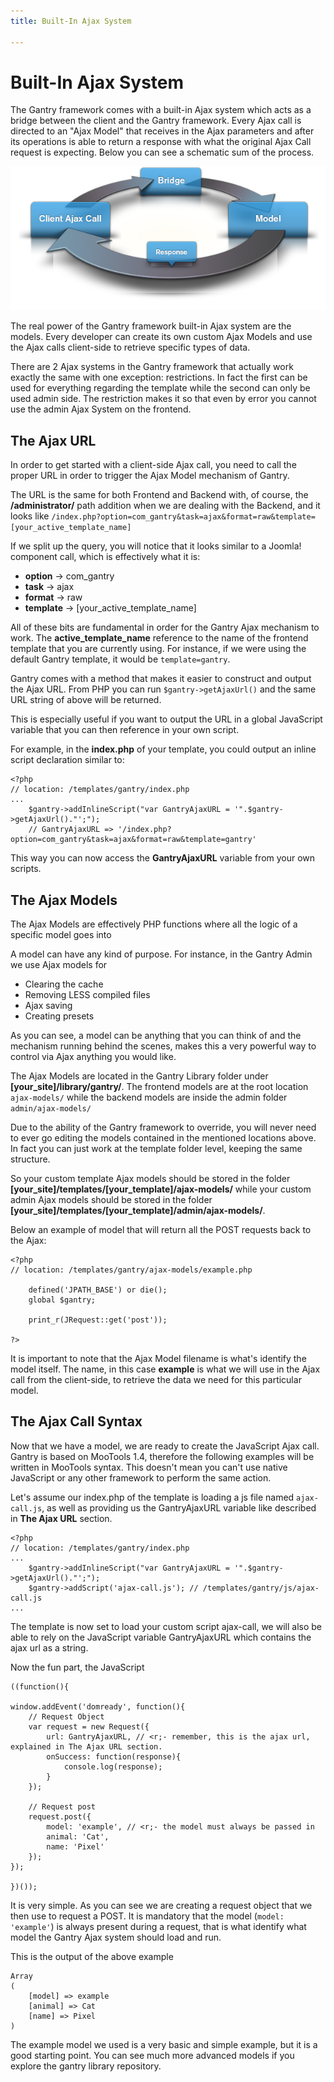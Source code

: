 ```yaml
---
title: Built-In Ajax System

---
```


Built-In Ajax System
====================
The Gantry framework comes with a built-in Ajax system which acts as a bridge between the client and the Gantry framework. Every Ajax call is directed to an "Ajax Model" that receives in the Ajax parameters and after its operations is able to return a response with what the original Ajax Call request is expecting. Below you can see a schematic sum of the process.

![](assets/ajax-system-chart.png)

The real power of the Gantry framework built-in Ajax system are the models. Every developer can create its own custom Ajax Models and use the Ajax calls client-side to retrieve specific types of data.

There are 2 Ajax systems in the Gantry framework that actually work exactly the same with one exception: restrictions. In fact the first can be used for everything regarding the template while the second can only be used admin side. The restriction makes it so that even by error you cannot use the admin Ajax System on the frontend.


The Ajax URL
------------
In order to get started with a client-side Ajax call, you need to call the proper URL in order to trigger the Ajax Model mechanism of Gantry.

The URL is the same for both Frontend and Backend with, of course, the **/administrator/** path addition when we are dealing with the Backend, and it looks like `/index.php?option=com_gantry&task=ajax&format=raw&template=[your_active_template_name]`

If we split up the query, you will notice that it looks similar to a Joomla! component call, which is effectively what it is:

* __option__ → com_gantry
* __task__ → ajax
* __format__ → raw
* __template__ → [your_active_template_name]

All of these bits are fundamental in order for the Gantry Ajax mechanism to work. The **active_template_name** reference to the name of the frontend template that you are currently using. For instance, if we were using the default Gantry template, it would be `template=gantry`.

Gantry comes with a method that makes it easier to construct and output the Ajax URL. From PHP you can run `$gantry->getAjaxUrl()` and the same URL string of above will be returned.

This is especially useful if you want to output the URL in a global JavaScript variable that you can then reference in your own script.

For example, in the **index.php** of your template, you could output an inline script declaration similar to:

~~~ .php
<?php
// location: /templates/gantry/index.php
...
    $gantry->addInlineScript("var GantryAjaxURL = '".$gantry->getAjaxUrl()."';");
    // GantryAjaxURL => '/index.php?option=com_gantry&task=ajax&format=raw&template=gantry'
~~~

This way you can now access the **GantryAjaxURL** variable from your own scripts.


The Ajax Models
---------------
The Ajax Models are effectively PHP functions where all the logic of a specific model goes into

A model can have any kind of purpose. For instance, in the Gantry Admin we use Ajax models for

* Clearing the cache
* Removing LESS compiled files
* Ajax saving
* Creating presets

As you can see, a model can be anything that you can think of and the mechanism running behind the scenes, makes this a very powerful way to control via Ajax anything you would like.

The Ajax Models are located in the Gantry Library folder under **[your_site]/library/gantry/**. The frontend models are at the root location `ajax-models/` while the backend models are inside the admin folder `admin/ajax-models/`

Due to the ability of the Gantry framework to override, you will never need to ever go editing the models contained in the mentioned locations above. In fact you can just work at the template folder level, keeping the same structure.

So your custom template Ajax models should be stored in the folder **[your_site]/templates/[your_template]/ajax-models/** while your custom admin Ajax models should be stored in the folder **[your_site]/templates/[your_template]/admin/ajax-models/**.

Below an example of model that will return all the POST requests back to the Ajax:

~~~ .php
<?php
// location: /templates/gantry/ajax-models/example.php

    defined('JPATH_BASE') or die();
    global $gantry;

    print_r(JRequest::get('post'));

?>
~~~

It is important to note that the Ajax Model filename is what's identify the model itself. The name, in this case **example** is what we will use in the Ajax call from the client-side, to retrieve the data we need for this particular model.


The Ajax Call Syntax
--------------------
Now that we have a model, we are ready to create the JavaScript Ajax call. Gantry is based on MooTools 1.4, therefore the following examples will be written in MooTools syntax. This doesn't mean you can't use native JavaScript or any other framework to perform the same action.

Let's assume our index.php of the template is loading a js file named `ajax-call.js`, as well as providing us the GantryAjaxURL variable like described in **The Ajax URL** section.

~~~ .php
<?php
// location: /templates/gantry/index.php
...
    $gantry->addInlineScript("var GantryAjaxURL = '".$gantry->getAjaxUrl()."';");
    $gantry->addScript('ajax-call.js'); // /templates/gantry/js/ajax-call.js
...
~~~

The template is now set to load your custom script ajax-call, we will also be able to rely on the JavaScript variable GantryAjaxURL which contains the ajax url as a string.

Now the fun part, the JavaScript

~~~ .javascript
((function(){

window.addEvent('domready', function(){
    // Request Object
    var request = new Request({
        url: GantryAjaxURL, // <r;- remember, this is the ajax url, explained in The Ajax URL section.
        onSuccess: function(response){
            console.log(response);
        }
    });

    // Request post
    request.post({
        model: 'example', // <r;- the model must always be passed in
        animal: 'Cat',
        name: 'Pixel'
    });
});

})());
~~~

It is very simple. As you can see we are creating a request object that we then use to request a POST. It is mandatory that the model (`model: 'example'`) is always present during a request, that is what identify what model the Gantry Ajax system should load and run.

This is the output of the above example

~~~ .php
Array
(
    [model] => example
    [animal] => Cat
    [name] => Pixel
)
~~~

The example model we used is a very basic and simple example, but it is a good starting point. You can see much more advanced models if you explore the gantry library repository.
